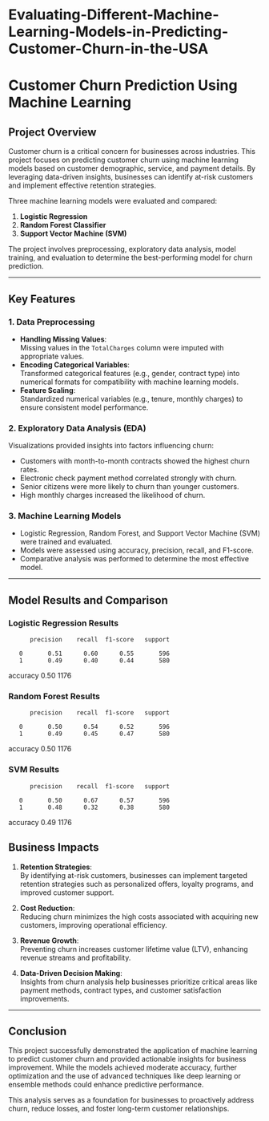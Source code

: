 # Evaluating-Different-Machine-Learning-Models-in-Predicting-Customer-Churn-in-the-USA

# Customer Churn Prediction Using Machine Learning

## Project Overview
Customer churn is a critical concern for businesses across industries. This project focuses on predicting customer churn using machine learning models based on customer demographic, service, and payment details. By leveraging data-driven insights, businesses can identify at-risk customers and implement effective retention strategies. 

Three machine learning models were evaluated and compared:  
1. **Logistic Regression**  
2. **Random Forest Classifier**  
3. **Support Vector Machine (SVM)**  

The project involves preprocessing, exploratory data analysis, model training, and evaluation to determine the best-performing model for churn prediction.

---

## Key Features

### 1. Data Preprocessing
- **Handling Missing Values**:  
  Missing values in the `TotalCharges` column were imputed with appropriate values.
- **Encoding Categorical Variables**:  
  Transformed categorical features (e.g., gender, contract type) into numerical formats for compatibility with machine learning models.
- **Feature Scaling**:  
  Standardized numerical variables (e.g., tenure, monthly charges) to ensure consistent model performance.

### 2. Exploratory Data Analysis (EDA)
Visualizations provided insights into factors influencing churn:
- Customers with month-to-month contracts showed the highest churn rates.
- Electronic check payment method correlated strongly with churn.
- Senior citizens were more likely to churn than younger customers.
- High monthly charges increased the likelihood of churn.

### 3. Machine Learning Models
- Logistic Regression, Random Forest, and Support Vector Machine (SVM) were trained and evaluated.
- Models were assessed using accuracy, precision, recall, and F1-score.
- Comparative analysis was performed to determine the most effective model.

---

## Model Results and Comparison

### Logistic Regression Results
          precision    recall  f1-score   support

       0       0.51      0.60      0.55       596
       1       0.49      0.40      0.44       580

accuracy                           0.50      1176


### Random Forest Results
          precision    recall  f1-score   support

       0       0.50      0.54      0.52       596
       1       0.49      0.45      0.47       580

accuracy                           0.50      1176



### SVM Results
          precision    recall  f1-score   support

       0       0.50      0.67      0.57       596
       1       0.48      0.32      0.38       580

accuracy                           0.49      1176


## Business Impacts

1. **Retention Strategies**:  
   By identifying at-risk customers, businesses can implement targeted retention strategies such as personalized offers, loyalty programs, and improved customer support.

2. **Cost Reduction**:  
   Reducing churn minimizes the high costs associated with acquiring new customers, improving operational efficiency.

3. **Revenue Growth**:  
   Preventing churn increases customer lifetime value (LTV), enhancing revenue streams and profitability.

4. **Data-Driven Decision Making**:  
   Insights from churn analysis help businesses prioritize critical areas like payment methods, contract types, and customer satisfaction improvements.

---

## Conclusion
This project successfully demonstrated the application of machine learning to predict customer churn and provided actionable insights for business improvement. While the models achieved moderate accuracy, further optimization and the use of advanced techniques like deep learning or ensemble methods could enhance predictive performance.

This analysis serves as a foundation for businesses to proactively address churn, reduce losses, and foster long-term customer relationships.


